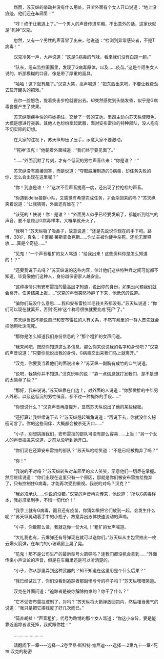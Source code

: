 <div class="read-content j_readContent" id="">
                <p>　　然而，苏天纵的举动并没有什么用处，只听外面有个女人开口说道：“地上没痕迹，他们还在车厢里！”<p>　　“哼！终于让我追上了。”一个男人的声音传进车厢，不出意外的话，这家伙就是“死神”汉克。<p>　　忽然，又有一个男性的声音冒了出来，他说道：“检测到异常感染者，不是T病毒！”<p>　　汉克冷笑一声，大声说道：“这是G病毒的气味，看来我们没有白跑一趟。”<p>　　“队长，缆车监控画面里，发现了G病毒原体，以及……疫苗。”这是个陌生女人说的，听那模糊的口音，像是带了厚重的面具。<p>　　“哈哈！这下就有趣了。”汉克大笑，高声喊道：“把东西出来吧，不要让我费劲去玩开罐头的把戏。”<p>　　吉尔一脸怒色，提着突击步枪就要出去。却突然感觉到头脑发昏，似乎是G病毒套餐产生了效果。<p>　　苏天纵眼疾手快的将她抱住，交给了一旁的艾达。里昂主动向苏天纵使眼色，大概是想进行突袭。其他人也纷纷拿起武器，面对安布雷拉的特种部队，没人抱有不切实际的幻想。<p>　　在大家的注视下，苏天纵却压了压手，示意大家不要激动。<p>　　“‘死神’汉克！”他朝着外面喊道：“我们终于要见面了。”<p>　　“……”外面沉默了片刻，才有个低沉的男性声音传来：“你是谁？！”<p>　　苏天纵没有直接回答，而是说道：“夺取威廉制造的G病毒，却任务失败的你，怎么会出现在这里呢？”<p>　　“你！到底是谁！？”这次不但声音提高一度，还出现了拉枪栓的声音。<p>　　“你遇到delta狼群小队，又感觉有希望完成任务，才会杀回来的吗？”苏天纵笑着说道：“让我猜猜，外面还有谁在？”<p>　　“该死的！快说！你！是谁？！”外面男人似乎已经要发飙了，都能听到喘气的声音，要不是顾忌G病毒样本，大概早就开火了。<p>　　“我啊？”苏天纵吸了吸鼻子，故意说道：“还是先说说你现在的手下吧。路博，38岁，真名：卡蕾娜·莱斯普鲁克斯……你丈夫被你徒手杀死，还能无罪释放……真是个奇迹……”<p>　　“见鬼！”一个声音粗犷的女人骂道：“给我出来！这些资料你是怎么知道的！？”<p>　　“还要我说下去吗？”苏天纵说的这些内容，估计他们这些特种兵之间可能都不知道，毕竟像他们这种人，身份越保密家人越安全。<p>　　“这种事情只有安布雷拉的最高层才知道，说出你的身份，如果没问题我们就会离开。任务结果上报……”汉克的声音突然冷静了下来，他低沉的说道。<p>　　“骗你们玩没什么意思……我和安布雷拉半毛钱关系都没有。”苏天纵说道：“你们可以现在就离开，否则‘死神’这个称号很快就要变成‘死尸’了。”<p>　　苏天纵当然不能说自己和安布雷拉的人有关系，不然车厢里的一群人首先就会把他用吐沫淹死。<p>　　“那你是怎么知道我们身份信息的？”那个粗犷的女声问道。<p>　　“我来问吧，既然你知道这么多信息，那么你来说说我的名字和身份吧？”汉克的声音说道：“只要你能说出我的身份，G病毒交出来我们马上就离开。”<p>　　“汉克，你要我当着他们的面说出来？”苏天纵一副胸有成竹的口气说道。<p>　　“说吧，我猜你并不知道。”汉克玩味的说：“靠一点信息就打发我们，是不是想的太简单了些？”<p>　　“那好，我来说说。”苏天纵靠在门边上，对外面的人说道：“你那微胖的中年男人外形，以及这低沉的男性嗓音，都不过一种掩饰的手段……”<p>　　“你想说什么？”汉克声音再度提升，显然苏天纵说出了他的某些秘密。<p>　　“还打算让我继续说下去？”苏天纵翘起嘴角说道：“再说下去，你就没什么秘密可言了。你的这些同伴，大概都会被杀死灭口……”<p>　　“小子，别想挑拨我们，安布雷拉的部队可没有那么容易……上当！”另一个女人的声音插进来说道，之前从没听到她开口。<p>　　“你们现在还算安布雷拉的部队？”苏天纵哈哈笑道：“不是已经被抛弃了吗？”<p>　　“你！”<p>　　“我说的不对吗？”苏天纵转头对车厢里的众人笑笑，示意他们一切尽在掌握。然后继续说道：“你们出现在这里只有一个原因，那就是你们被安布雷拉给抛弃了，只有控制住G病毒，才能再次受到重视。我说的对吗？汉克？”<p>　　“我必须承认……你说的没错。”汉克的声音再次传来，他说道：“所以G病毒样本，我必须拿到手，不惜一切代价！”<p>　　“我手上就有G病毒，而且还有疫苗，你猜如果把它们放到一起，会发生什么呢？”苏天纵晃动着手中的小瓶子，故意弄出液体快速流动的声响。<p>　　“小子，你敢那么做，我就送你一份大礼！”粗犷的女声喊道。<p>　　“大礼我也有，云爆弹还有导弹现在就可以送你们。”苏天纵从主包里抽出一枚云爆火箭弹，在车门的小玻璃窗上晃了晃。<p>　　“见鬼！那不是公司生产的最新型号火箭弹吗？连我们都没机会拿到……”外面传来小声议论的声音，但是在车厢里还是可以听清楚的。<p>　　“小子，你从那里弄到这种武器的？知不知道在这里用是个什么后果？”<p>　　“我已经试过了，你们没看到追踪者那副惨兮兮的样子吗？”苏天纵嘿嘿笑道。<p>　　汉克在外面问道：“追踪者是被你解除拘束的？你干了什么？”<p>　　“它不受安布雷拉控制了，对吗？”苏天纵将火箭弹放回包内，然后相当傲气的说道：“我只是把它揍残废了好几次而已。”<p>　　“简直胡扯！”声音粗犷，代号为路博的那个女人骂道：“你这小杂碎，要是能靠近追踪者没死掉，我就跟你姓！”<p>　　……………………<p>　　请翻阅下一章----选择一.2卷里昂·斯科特·肯尼迪----选择一.2第九十一章-‘死神’汉克的秘密<p> 
            </div>